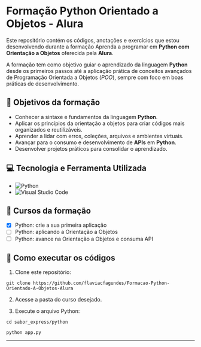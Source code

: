 
# Formação Python Orientado a Objetos - Alura

Este repositório contém os códigos, anotações e exercícios que estou desenvolvendo durante a formação Aprenda a programar em **Python com Orientação a Objetos** oferecida pela **Alura**.

A formação tem como objetivo guiar o aprendizado da linguagem **Python** desde os primeiros passos até a aplicação prática de conceitos avançados de Programação Orientada a Objetos (*POO*), sempre com foco em boas práticas de desenvolvimento.

## 🎯 Objetivos da formação

- Conhecer a sintaxe e fundamentos da linguagem **Python**.
- Aplicar os princípios da orientação a objetos para criar códigos mais organizados e reutilizáveis.
- Aprender a lidar com erros, coleções, arquivos e ambientes virtuais.
- Avançar para o consumo e desenvolvimento de **APIs** em **Python**.
- Desenvolver projetos práticos para consolidar o aprendizado.

## 💻 Tecnologia e Ferramenta Utilizada

- ![Python](https://img.shields.io/badge/python-3670A0?style=for-the-badge&logo=python&logoColor=ffdd54)
- ![Visual Studio Code](https://img.shields.io/badge/Visual%20Studio%20Code-0078d7.svg?style=for-the-badge&logo=visual-studio-code&logoColor=white)

## 📌 Cursos da formação

- [x] Python: crie a sua primeira aplicação
- [ ] Python: aplicando a Orientação a Objetos
- [ ] Python: avance na Orientação a Objetos e consuma API

## 🚀 Como executar os códigos

1. Clone este repositório:

~~~
git clone https://github.com/flaviacfagundes/Formacao-Python-Orientado-A-Objetos-Alura
~~~

2. Acesse a pasta do curso desejado.

3. Execute o arquivo Python:

~~~
cd sabor_express/python 
~~~

~~~
python app.py
~~~

---
